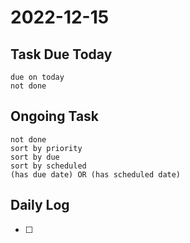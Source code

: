 # 2022-12-15

## Task Due Today

```tasks
due on today
not done
```

## Ongoing Task
```tasks
not done
sort by priority
sort by due
sort by scheduled
(has due date) OR (has scheduled date)
```

## Daily Log

- [ ] 